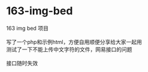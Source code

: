 # 163-img-bed
163 img bed 项目</br></br>
写了一个php和示例html，方便自用顺便分享给大家一起用</br>
测试了一下不能上传中文字符的文件，网易接口的问题</br></br>
接口随时失效
